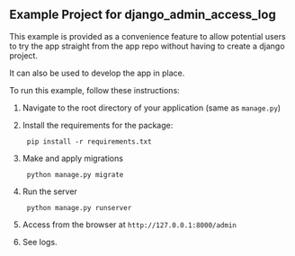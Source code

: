 ## Example Project for django_admin_access_log

This example is provided as a convenience feature to allow potential users to try the app straight from the app repo without having to create a django project.

It can also be used to develop the app in place.

To run this example, follow these instructions:

1. Navigate to the root directory of your application (same as `manage.py`)
2. Install the requirements for the package:

        pip install -r requirements.txt

3. Make and apply migrations

        python manage.py migrate

4. Run the server

        python manage.py runserver

5. Access from the browser at `http://127.0.0.1:8000/admin`


6. See logs.
